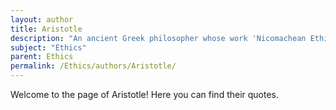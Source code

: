 ```yaml
---
layout: author
title: Aristotle
description: "An ancient Greek philosopher whose work 'Nicomachean Ethics' laid foundational ideas about virtue ethics and the importance of character."
subject: "Ethics"
parent: Ethics
permalink: /Ethics/authors/Aristotle/
---
```


Welcome to the page of Aristotle! Here you can find their quotes.

